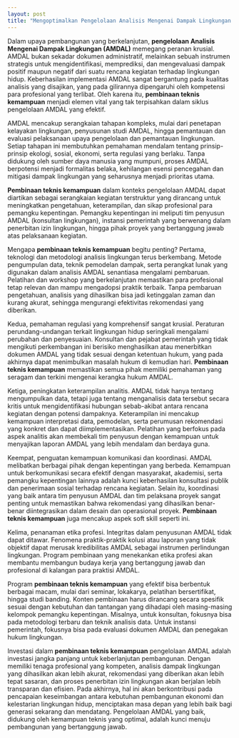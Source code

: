 ```yaml
---
layout: post
title: "Mengoptimalkan Pengelolaan Analisis Mengenai Dampak Lingkungan (AMDAL) Melalui Pembinaan Teknis Kemampuan"
---
```


Dalam upaya pembangunan yang berkelanjutan, **pengelolaan Analisis Mengenai Dampak Lingkungan (AMDAL)** memegang peranan krusial. AMDAL bukan sekadar dokumen administratif, melainkan sebuah instrumen strategis untuk mengidentifikasi, memprediksi, dan mengevaluasi dampak positif maupun negatif dari suatu rencana kegiatan terhadap lingkungan hidup. Keberhasilan implementasi AMDAL sangat bergantung pada kualitas analisis yang disajikan, yang pada gilirannya dipengaruhi oleh kompetensi para profesional yang terlibat. Oleh karena itu, **pembinaan teknis kemampuan** menjadi elemen vital yang tak terpisahkan dalam siklus pengelolaan AMDAL yang efektif.

AMDAL mencakup serangkaian tahapan kompleks, mulai dari penetapan kelayakan lingkungan, penyusunan studi AMDAL, hingga pemantauan dan evaluasi pelaksanaan upaya pengelolaan dan pemantauan lingkungan. Setiap tahapan ini membutuhkan pemahaman mendalam tentang prinsip-prinsip ekologi, sosial, ekonomi, serta regulasi yang berlaku. Tanpa didukung oleh sumber daya manusia yang mumpuni, proses AMDAL berpotensi menjadi formalitas belaka, kehilangan esensi pencegahan dan mitigasi dampak lingkungan yang seharusnya menjadi prioritas utama.

**Pembinaan teknis kemampuan** dalam konteks pengelolaan AMDAL dapat diartikan sebagai serangkaian kegiatan terstruktur yang dirancang untuk meningkatkan pengetahuan, keterampilan, dan sikap profesional para pemangku kepentingan. Pemangku kepentingan ini meliputi tim penyusun AMDAL (konsultan lingkungan), instansi pemerintah yang berwenang dalam penerbitan izin lingkungan, hingga pihak proyek yang bertanggung jawab atas pelaksanaan kegiatan.

Mengapa **pembinaan teknis kemampuan** begitu penting? Pertama, teknologi dan metodologi analisis lingkungan terus berkembang. Metode pengumpulan data, teknik pemodelan dampak, serta perangkat lunak yang digunakan dalam analisis AMDAL senantiasa mengalami pembaruan. Pelatihan dan workshop yang berkelanjutan memastikan para profesional tetap relevan dan mampu mengadopsi praktik terbaik. Tanpa pembaruan pengetahuan, analisis yang dihasilkan bisa jadi ketinggalan zaman dan kurang akurat, sehingga mengurangi efektivitas rekomendasi yang diberikan.

Kedua, pemahaman regulasi yang komprehensif sangat krusial. Peraturan perundang-undangan terkait lingkungan hidup seringkali mengalami perubahan dan penyesuaian. Konsultan dan pejabat pemerintah yang tidak mengikuti perkembangan ini berisiko menghasilkan atau menerbitkan dokumen AMDAL yang tidak sesuai dengan ketentuan hukum, yang pada akhirnya dapat menimbulkan masalah hukum di kemudian hari. **Pembinaan teknis kemampuan** memastikan semua pihak memiliki pemahaman yang seragam dan terkini mengenai kerangka hukum AMDAL.

Ketiga, peningkatan keterampilan analitis. AMDAL tidak hanya tentang mengumpulkan data, tetapi juga tentang menganalisis data tersebut secara kritis untuk mengidentifikasi hubungan sebab-akibat antara rencana kegiatan dengan potensi dampaknya. Keterampilan ini mencakup kemampuan interpretasi data, pemodelan, serta perumusan rekomendasi yang konkret dan dapat diimplementasikan. Pelatihan yang berfokus pada aspek analitis akan membekali tim penyusun dengan kemampuan untuk menyajikan laporan AMDAL yang lebih mendalam dan berdaya guna.

Keempat, penguatan kemampuan komunikasi dan koordinasi. AMDAL melibatkan berbagai pihak dengan kepentingan yang berbeda. Kemampuan untuk berkomunikasi secara efektif dengan masyarakat, akademisi, serta pemangku kepentingan lainnya adalah kunci keberhasilan konsultasi publik dan penerimaan sosial terhadap rencana kegiatan. Selain itu, koordinasi yang baik antara tim penyusun AMDAL dan tim pelaksana proyek sangat penting untuk memastikan bahwa rekomendasi yang dihasilkan benar-benar diintegrasikan dalam desain dan operasional proyek. **Pembinaan teknis kemampuan** juga mencakup aspek soft skill seperti ini.

Kelima, penanaman etika profesi. Integritas dalam penyusunan AMDAL tidak dapat ditawar. Fenomena praktik-praktik kolusi atau laporan yang tidak objektif dapat merusak kredibilitas AMDAL sebagai instrumen perlindungan lingkungan. Program pembinaan yang menekankan etika profesi akan membantu membangun budaya kerja yang bertanggung jawab dan profesional di kalangan para praktisi AMDAL.

Program **pembinaan teknis kemampuan** yang efektif bisa berbentuk berbagai macam, mulai dari seminar, lokakarya, pelatihan bersertifikat, hingga studi banding. Konten pembinaan harus dirancang secara spesifik sesuai dengan kebutuhan dan tantangan yang dihadapi oleh masing-masing kelompok pemangku kepentingan. Misalnya, untuk konsultan, fokusnya bisa pada metodologi terbaru dan teknik analisis data. Untuk instansi pemerintah, fokusnya bisa pada evaluasi dokumen AMDAL dan penegakan hukum lingkungan.

Investasi dalam **pembinaan teknis kemampuan** pengelolaan AMDAL adalah investasi jangka panjang untuk keberlanjutan pembangunan. Dengan memiliki tenaga profesional yang kompeten, analisis dampak lingkungan yang dihasilkan akan lebih akurat, rekomendasi yang diberikan akan lebih tepat sasaran, dan proses penerbitan izin lingkungan akan berjalan lebih transparan dan efisien. Pada akhirnya, hal ini akan berkontribusi pada pencapaian keseimbangan antara kebutuhan pembangunan ekonomi dan kelestarian lingkungan hidup, menciptakan masa depan yang lebih baik bagi generasi sekarang dan mendatang. Pengelolaan AMDAL yang baik, didukung oleh kemampuan teknis yang optimal, adalah kunci menuju pembangunan yang bertanggung jawab.
